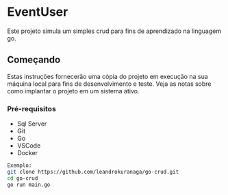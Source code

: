 # EventUser

Este projeto simula um simples crud para fins de aprendizado na linguagem go.

## Começando

Estas instruções fornecerão uma cópia do projeto em execução na sua máquina local para fins de desenvolvimento e teste. Veja as notas sobre como implantar o projeto em um sistema ativo.

### Pré-requisitos

* Sql Server
* Git
* Go
* VSCode
* Docker

```bash
Exemplo:
git clone https://github.com/leandrokuranaga/go-crud.git
cd go-crud
go run main.go
```
